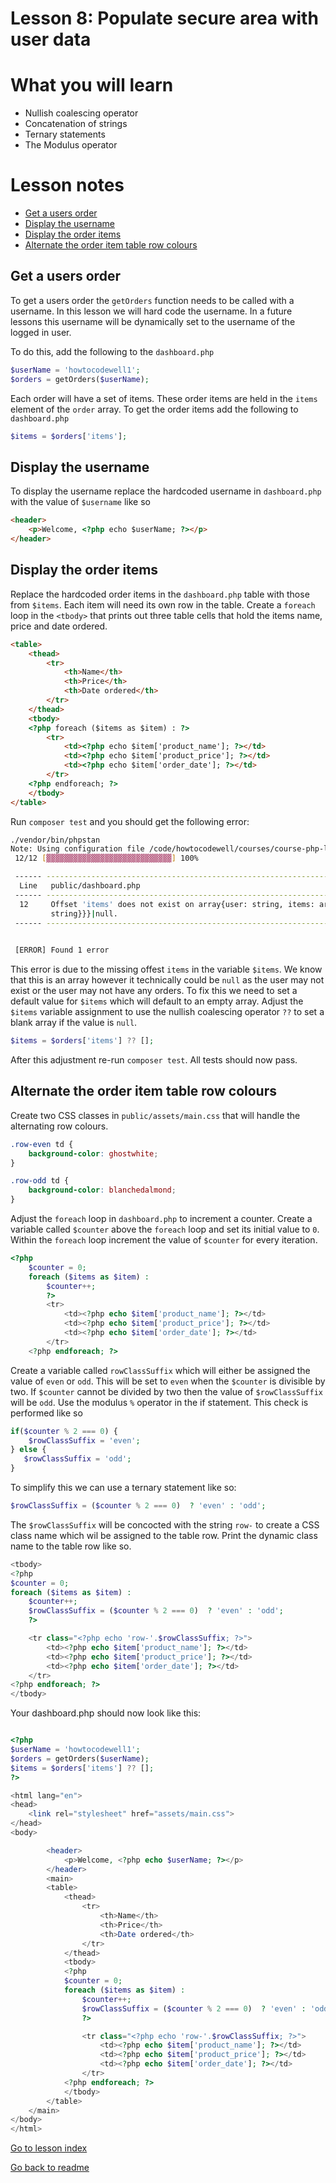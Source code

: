 # Lesson 8: Populate secure area with user data

# What you will learn
- Nullish coalescing operator
- Concatenation of strings
- Ternary statements
- The Modulus operator

# Lesson notes
- [Get a users order](lesson_8.md#get-a-users-order)
- [Display the username](lesson_8#display-the-username)
- [Display the order items](lesson_8.md#display-the-order-items)
- [Alternate the order item table row colours](lesson_8.md#alternate-the-order-item-table-row-colours)


## Get a users order
To get a users order the `getOrders` function needs to be called with a username.
In this lesson we will hard code the username. In a future lessons this username will be dynamically set to the username of the logged in user.

To do this, add the following to the `dashboard.php`
```php
$userName = 'howtocodewell1';
$orders = getOrders($userName);
```

Each order will have a set of items.  These order items are held in the `items` element of the `order` array. 
To get the order items add the following to `dashboard.php`
```php
$items = $orders['items'];
```

## Display the username

To display the username replace the hardcoded username in `dashboard.php` with the value of `$username` like so

```html
<header>
    <p>Welcome, <?php echo $userName; ?></p>
</header>
```

## Display the order items
Replace the hardcoded order items in the `dashboard.php` table with those from `$items`.
Each item will need its own row in the table. Create a `foreach` loop in the `<tbody>` that prints out three table cells that hold the items name, price and date ordered.

```html
<table>
    <thead>
        <tr>
            <th>Name</th>
            <th>Price</th>
            <th>Date ordered</th>
        </tr>
    </thead>
    <tbody>
    <?php foreach ($items as $item) : ?>
        <tr>
            <td><?php echo $item['product_name']; ?></td>
            <td><?php echo $item['product_price']; ?></td>
            <td><?php echo $item['order_date']; ?></td>
        </tr>
    <?php endforeach; ?>
    </tbody>
</table>
```
Run `composer test` and you should get the following error:

```bash
./vendor/bin/phpstan
Note: Using configuration file /code/howtocodewell/courses/course-php-login/project/phpstan.neon.
 12/12 [▓▓▓▓▓▓▓▓▓▓▓▓▓▓▓▓▓▓▓▓▓▓▓▓▓▓▓▓] 100%

 ------ ------------------------------------------------------------------------------------------------------------------------------- 
  Line   public/dashboard.php                                                                                                           
 ------ ------------------------------------------------------------------------------------------------------------------------------- 
  12     Offset 'items' does not exist on array{user: string, items: array{array{product_name: string, product_price: int, order_date:  
         string}}}|null.                                                                                                                
 ------ ------------------------------------------------------------------------------------------------------------------------------- 

                                                                                                                        
 [ERROR] Found 1 error                                                                                                  
```

This error is due to the missing offest `items` in the variable `$items`. We know that this is an array however it technically could be `null` as the user may not exist or the user may not have any orders.
To fix this we need to set a default value for `$items` which will default to an empty array.
Adjust the `$items` variable assignment to use the nullish coalescing operator `??` to set a blank array if the value is `null`.
```php
$items = $orders['items'] ?? [];
```
After this adjustment re-run `composer test`. All tests should now pass.

## Alternate the order item table row colours
Create two CSS classes in `public/assets/main.css` that will handle the alternating row colours.
``` css
.row-even td {
    background-color: ghostwhite;
}

.row-odd td {
    background-color: blanchedalmond;
}
```

Adjust the `foreach` loop in `dashboard.php` to increment a counter.
Create a variable called `$counter` above the `foreach` loop and set its initial value to `0`.
Within the `foreach` loop increment the value of `$counter` for every iteration.
```php
<?php
    $counter = 0;
    foreach ($items as $item) :
        $counter++;
        ?>
        <tr>
            <td><?php echo $item['product_name']; ?></td>
            <td><?php echo $item['product_price']; ?></td>
            <td><?php echo $item['order_date']; ?></td>
        </tr>
    <?php endforeach; ?>
```
Create a variable called `rowClassSuffix` which will either be assigned the value of `even` or `odd`. This will be set to `even` when the `$counter` is divisible by two. If `$counter` cannot be divided by two then the value of `$rowClassSuffix` will be `odd`.
Use the modulus `%` operator in the if statement. This check is performed like so
```php
if($counter % 2 === 0) {
    $rowClassSuffix = 'even';
} else {
   $rowClassSuffix = 'odd';
}
```
To simplify this we can use a ternary statement like so:
```php
$rowClassSuffix = ($counter % 2 === 0)  ? 'even' : 'odd';
```
The `$rowClassSuffix` will be concocted with the string `row-` to create a CSS class name which wil be assigned to the table row.
Print the dynamic class name to the table row like so.
```php
<tbody>
<?php
$counter = 0;
foreach ($items as $item) :
    $counter++;
    $rowClassSuffix = ($counter % 2 === 0)  ? 'even' : 'odd';
    ?>

    <tr class="<?php echo 'row-'.$rowClassSuffix; ?>">
        <td><?php echo $item['product_name']; ?></td>
        <td><?php echo $item['product_price']; ?></td>
        <td><?php echo $item['order_date']; ?></td>
    </tr>
<?php endforeach; ?>
</tbody>
```
Your dashboard.php should now look like this:

```php

<?php
$userName = 'howtocodewell1';
$orders = getOrders($userName);
$items = $orders['items'] ?? [];
?>

<html lang="en">
<head>
    <link rel="stylesheet" href="assets/main.css">
</head>
<body>

        <header>
            <p>Welcome, <?php echo $userName; ?></p>
        </header>
        <main>
        <table>
            <thead>
                <tr>
                    <th>Name</th>
                    <th>Price</th>
                    <th>Date ordered</th>
                </tr>
            </thead>
            <tbody>
            <?php
            $counter = 0;
            foreach ($items as $item) :
                $counter++;
                $rowClassSuffix = ($counter % 2 === 0)  ? 'even' : 'odd';
                ?>

                <tr class="<?php echo 'row-'.$rowClassSuffix; ?>">
                    <td><?php echo $item['product_name']; ?></td>
                    <td><?php echo $item['product_price']; ?></td>
                    <td><?php echo $item['order_date']; ?></td>
                </tr>
            <?php endforeach; ?>
            </tbody>
        </table>
    </main>
</body>
</html>
```

[Go to lesson index](index.md)

[Go back to readme](../../README.md)